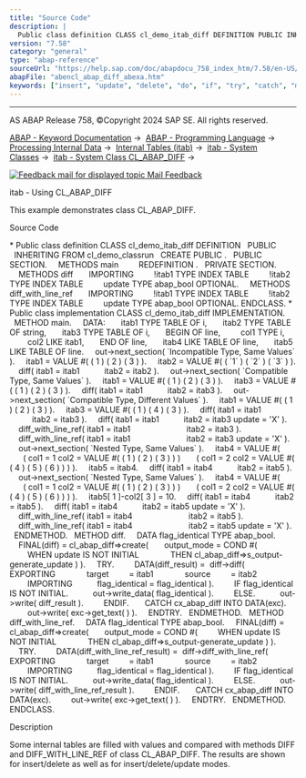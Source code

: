 ```yaml
---
title: "Source Code"
description: |
  Public class definition CLASS cl_demo_itab_diff DEFINITION PUBLIC INHERITING FROM cl_demo_classrun CREATE PUBLIC . PUBLIC SECTION. METHODS main REDEFINITION . PRIVATE SECTION. METHODS diff IMPORTING !itab1 TYPE INDEX TABLE !itab2 TYPE INDEX TABLE update TYPE abap_bool OPTIONAL. METHODS diff
version: "7.58"
category: "general"
type: "abap-reference"
sourceUrl: "https://help.sap.com/doc/abapdocu_758_index_htm/7.58/en-US/abencl_abap_diff_abexa.htm"
abapFile: "abencl_abap_diff_abexa.htm"
keywords: ["insert", "update", "delete", "do", "if", "try", "catch", "method", "class", "data", "internal-table", "abencl", "abap", "diff", "abexa"]
---
```


* * *

AS ABAP Release 758, ©Copyright 2024 SAP SE. All rights reserved.

[ABAP - Keyword Documentation](https://help.sap.com/doc/abapdocu_758_index_htm/7.58/en-US/abenabap.htm) →  [ABAP - Programming Language](https://help.sap.com/doc/abapdocu_758_index_htm/7.58/en-US/abenabap_reference.htm) →  [Processing Internal Data](https://help.sap.com/doc/abapdocu_758_index_htm/7.58/en-US/abenabap_data_working.htm) →  [Internal Tables (itab)](https://help.sap.com/doc/abapdocu_758_index_htm/7.58/en-US/abenitab.htm) →  [itab - System Classes](https://help.sap.com/doc/abapdocu_758_index_htm/7.58/en-US/abenitab_system_classes.htm) →  [itab - System Class CL\_ABAP\_DIFF](https://help.sap.com/doc/abapdocu_758_index_htm/7.58/en-US/abencl_abap_diff.htm) → 

 [![](Mail.gif?object=Mail.gif "Feedback mail for displayed topic") Mail Feedback](mailto:f1_help@sap.com?subject=Feedback%20on%20ABAP%20Documentation&body=Document:%20itab%20-%20Using%20CL_ABAP_DIFF%2C%20ABENCL_ABAP_DIFF_ABEXA%2C%20758%0D%0A%0D%0AError:%0D%0A%0D%0A%0D%0A%0D%0ASuggestion%20for%20improvement:)

itab - Using CL\_ABAP\_DIFF

This example demonstrates class CL\_ABAP\_DIFF.

Source Code   

\* Public class definition
CLASS cl\_demo\_itab\_diff DEFINITION
  PUBLIC
  INHERITING FROM cl\_demo\_classrun
  CREATE PUBLIC .
  PUBLIC SECTION.
    METHODS main
        REDEFINITION .
  PRIVATE SECTION.
    METHODS diff
      IMPORTING
        !itab1 TYPE INDEX TABLE
        !itab2 TYPE INDEX TABLE
        update TYPE abap\_bool OPTIONAL.
    METHODS diff\_with\_line\_ref
      IMPORTING
        !itab1 TYPE INDEX TABLE
        !itab2 TYPE INDEX TABLE
        update TYPE abap\_bool OPTIONAL.
ENDCLASS.
\* Public class implementation
CLASS cl\_demo\_itab\_diff IMPLEMENTATION.
  METHOD main.
    DATA:
      itab1 TYPE TABLE OF i,
      itab2 TYPE TABLE OF string,
      itab3 TYPE TABLE OF i,
      BEGIN OF line,
        col1 TYPE i,
        col2 LIKE itab1,
      END OF line,
      itab4 LIKE TABLE OF line,
      itab5 LIKE TABLE OF line.
    out->next\_section( \`Incompatible Type, Same Values\` ).
    itab1 = VALUE #( ( 1 ) ( 2 ) ( 3 ) ).
    itab2 = VALUE #( ( \`1\` ) ( \`2\` ) ( \`3\` ) ).
    diff( itab1 = itab1
          itab2 = itab2 ).
    out->next\_section( \`Compatible Type, Same Values\` ).
    itab1 = VALUE #( ( 1 ) ( 2 ) ( 3 ) ).
    itab3 = VALUE #( ( 1 ) ( 2 ) ( 3 ) ).
    diff( itab1 = itab1
          itab2 = itab3 ).
    out->next\_section( \`Compatible Type, Different Values\` ).
    itab1 = VALUE #( ( 1 ) ( 2 ) ( 3 ) ).
    itab3 = VALUE #( ( 1 ) ( 4 ) ( 3 ) ).
    diff( itab1 = itab1
          itab2 = itab3 ).
    diff( itab1 = itab1
          itab2 = itab3 update = 'X' ).
    diff\_with\_line\_ref( itab1 = itab1
                        itab2 = itab3 ).
    diff\_with\_line\_ref( itab1 = itab1
                        itab2 = itab3 update = 'X' ).
    out->next\_section( \`Nested Type, Same Values\` ).
    itab4 = VALUE #(
      ( col1 = 1 col2 = VALUE #( ( 1 ) ( 2 ) ( 3 ) ) )
      ( col1 = 2 col2 = VALUE #( ( 4 ) ( 5 ) ( 6 ) ) ) ).
    itab5 = itab4.
    diff( itab1 = itab4
          itab2 = itab5 ).
    out->next\_section( \`Nested Type, Same Values\` ).
    itab4 = VALUE #(
      ( col1 = 1 col2 = VALUE #( ( 1 ) ( 2 ) ( 3 ) ) )
      ( col1 = 2 col2 = VALUE #( ( 4 ) ( 5 ) ( 6 ) ) ) ).
    itab5\[ 1 \]-col2\[ 3 \] = 10.
    diff( itab1 = itab4
          itab2 = itab5 ).
    diff( itab1 = itab4
          itab2 = itab5 update = 'X' ).
    diff\_with\_line\_ref( itab1 = itab4
                        itab2 = itab5 ).
    diff\_with\_line\_ref( itab1 = itab4
                        itab2 = itab5 update = 'X' ).
  ENDMETHOD.
  METHOD diff.
    DATA flag\_identical TYPE abap\_bool.
    FINAL(diff) = cl\_abap\_diff=>create(
      output\_mode = COND #(
        WHEN update IS NOT INITIAL
             THEN cl\_abap\_diff=>s\_output-generate\_update ) ).
    TRY.
        DATA(diff\_result) =  diff->diff(
           EXPORTING
             target         = itab1
             source         = itab2
        IMPORTING
          flag\_identical = flag\_identical ).
        IF flag\_identical IS NOT INITIAL.
          out->write\_data( flag\_identical ).
        ELSE.
          out->write( diff\_result ).
        ENDIF.
      CATCH cx\_abap\_diff INTO DATA(exc).
        out->write( exc->get\_text( ) ).
    ENDTRY.
  ENDMETHOD.
  METHOD diff\_with\_line\_ref.
    DATA flag\_identical TYPE abap\_bool.
    FINAL(diff) = cl\_abap\_diff=>create(
      output\_mode = COND #(
        WHEN update IS NOT INITIAL
             THEN cl\_abap\_diff=>s\_output-generate\_update ) ).
    TRY.
        DATA(diff\_with\_line\_ref\_result) =  diff->diff\_with\_line\_ref(
           EXPORTING
             target         = itab1
             source         = itab2
        IMPORTING
          flag\_identical = flag\_identical ).
        IF flag\_identical IS NOT INITIAL.
          out->write\_data( flag\_identical ).
        ELSE.
          out->write( diff\_with\_line\_ref\_result ).
        ENDIF.
      CATCH cx\_abap\_diff INTO DATA(exc).
        out->write( exc->get\_text( ) ).
    ENDTRY.
  ENDMETHOD.
ENDCLASS.

Description   

Some internal tables are filled with values and compared with methods DIFF and DIFF\_WITH\_LINE\_REF of class CL\_ABAP\_DIFF. The results are shown for insert/delete as well as for insert/delete/update modes.